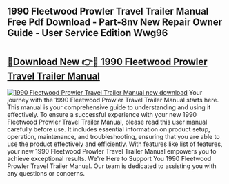 ## 1990 Fleetwood Prowler Travel Trailer Manual Free Pdf Download - Part-8nv New Repair Owner Guide - User Service Edition Wwg96

# <h2><a href="http://bc66783.oget.top/?id=1990+Fleetwood+Prowler+Travel+Trailer+Manual">🔗Download New 👉🔴 1990 Fleetwood Prowler Travel Trailer Manual</a></h2>

[![1990 Fleetwood Prowler Travel Trailer Manual new download](https://i.imgur.com/5g1atiW.png)](http://bc66783.oget.top/?id=1990+Fleetwood+Prowler+Travel+Trailer+Manual)
Your journey with the 1990 Fleetwood Prowler Travel Trailer Manual starts here. This manual is your comprehensive guide to understanding and using it effectively. To ensure a successful experience with your new 1990 Fleetwood Prowler Travel Trailer Manual, please read this user manual carefully before use. It includes essential information on product setup, operation, maintenance, and troubleshooting, ensuring that you are able to use the product effectively and efficiently. With features like list of features, your new 1990 Fleetwood Prowler Travel Trailer Manual empowers you to achieve exceptional results. We're Here to Support You 1990 Fleetwood Prowler Travel Trailer Manual. Our team is dedicated to assisting you with any questions or concerns.
